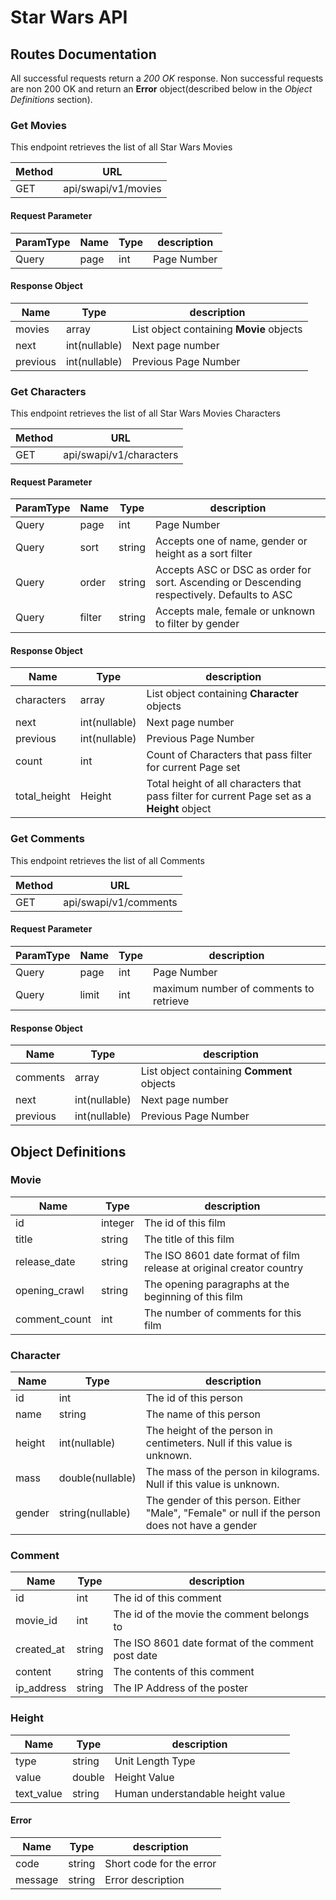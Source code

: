 # Star Wars API

## Routes Documentation

All successful requests return a *200 OK* response. Non successful requests are non 200 OK and return
an **Error** object(described below in the *Object Definitions* section).

### Get Movies

This endpoint retrieves the list of all Star Wars Movies

Method | URL
------ | ---
GET | api/swapi/v1/movies

#### Request Parameter

ParamType| Name | Type | description
-------- | ---- | ---- |  -----------
Query | page | int | Page Number

#### Response Object

Name | Type | description
---- | ---- |  -----------
movies | array | List object containing **Movie** objects
next | int(nullable) | Next page number
previous | int(nullable) | Previous Page Number

### Get Characters

This endpoint retrieves the list of all Star Wars Movies Characters

Method | URL
------ | ---
GET | api/swapi/v1/characters

#### Request Parameter

ParamType| Name | Type | description
-------- | ---- | ---- |  -----------
Query | page | int | Page Number
Query | sort | string | Accepts one of name, gender or height as a sort filter
Query | order | string | Accepts ASC or DSC as order for sort. Ascending or Descending respectively. Defaults to ASC
Query | filter | string | Accepts male, female or unknown to filter by gender

#### Response Object

Name | Type | description
---- | ---- |  -----------
characters | array | List object containing **Character** objects
next | int(nullable) | Next page number
previous | int(nullable) | Previous Page Number
count | int| Count of Characters that pass filter for current Page set
total_height | Height | Total height of all characters that pass filter for current Page set as a **Height** object

### Get Comments

This endpoint retrieves the list of all Comments

Method | URL
------ | ---
GET | api/swapi/v1/comments

#### Request Parameter

ParamType| Name | Type | description
-------- | ---- | ---- |  -----------
Query | page | int | Page Number
Query | limit | int | maximum number of comments to retrieve

#### Response Object

Name | Type | description
---- | ---- |  -----------
comments | array | List object containing **Comment** objects
next | int(nullable) | Next page number
previous | int(nullable) | Previous Page Number

## Object Definitions

### Movie

Name | Type | description 
---- | ---- | -----------
id | integer | The id of this film
title | string | The title of this film
release_date | string | The ISO 8601 date format of film release at original creator country
opening_crawl | string | The opening paragraphs at the beginning of this film
comment_count | int | The number of comments for this film

### Character

Name | Type | description
---- | ---- |  -----------
id | int | The id of this person
name | string | The name of this person
height | int(nullable) | The height of the person in centimeters. Null if this value is unknown.
mass | double(nullable) | The mass of the person in kilograms. Null if this value is unknown.
gender | string(nullable) | The gender of this person. Either "Male", "Female" or null if the person does not have a gender

### Comment

Name | Type | description
---- | ---- | -----------
id | int | The id of this comment
movie_id | int | The id of the movie the comment belongs to
created_at | string | The ISO 8601 date format of the comment post date
content | string | The contents of this comment
ip_address | string | The IP Address of the poster

### Height

Name | Type | description
---- | ---- | -----------
type | string | Unit Length Type
value | double | Height Value
text_value | string | Human understandable height value

#### Error

Name | Type | description
---- | ---- | -----------
code | string | Short code for the error
message | string | Error description

